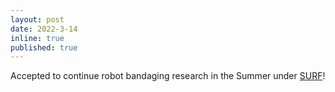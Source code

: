 ```yaml
---
layout: post
date: 2022-3-14 
inline: true
published: true
---
```


Accepted to continue robot bandaging research in the Summer under [SURF](https://engineering.purdue.edu/Engr/Research/EURO/surf-symposium)!